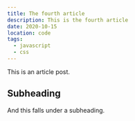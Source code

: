 ```yaml
---
title: The fourth article
description: This is the fourth article
date: 2020-10-15
location: code
tags:
  - javascript
  - css
---
```

This is an article post.

## Subheading

And this falls under a subheading.
